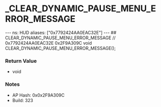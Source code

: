 # _CLEAR_DYNAMIC_PAUSE_MENU_ERROR_MESSAGE

--- ns: HUD aliases: ["0x7792424AA0EAC32E"] --- ## CLEAR_DYNAMIC_PAUSE_MENU_ERROR_MESSAGE  // 0x7792424AA0EAC32E 0x2F9A309C void CLEAR_DYNAMIC_PAUSE_MENU_ERROR_MESSAGE();

### Return Value
* void

### Notes
* AP Hash: 0x0x2F9A309C
* Build: 323

